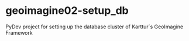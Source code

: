# geoimagine02-setup_db
PyDev project for setting up the database cluster of Karttur´s GeoImagine Framework
